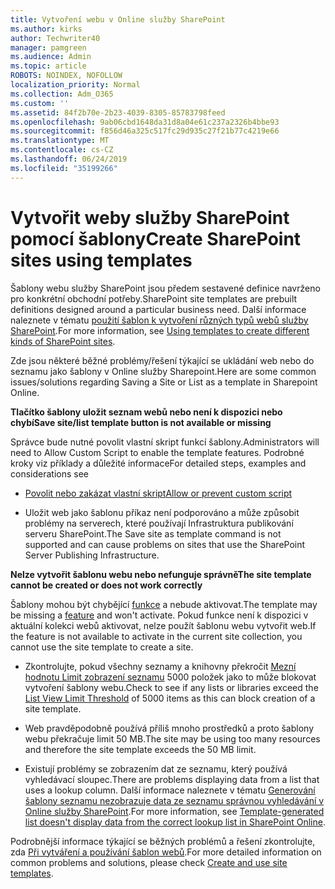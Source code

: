 ```yaml
---
title: Vytvoření webu v Online služby SharePoint
ms.author: kirks
author: Techwriter40
manager: pamgreen
ms.audience: Admin
ms.topic: article
ROBOTS: NOINDEX, NOFOLLOW
localization_priority: Normal
ms.collection: Adm_O365
ms.custom: ''
ms.assetid: 84f2b70e-2b23-4039-8305-85783798feed
ms.openlocfilehash: 9ab06cbd1648da31d8a04e61c237a2326b4bbe93
ms.sourcegitcommit: f856d46a325c517fc29d935c27f21b77c4219e66
ms.translationtype: MT
ms.contentlocale: cs-CZ
ms.lasthandoff: 06/24/2019
ms.locfileid: "35199266"
---
```

# <a name="create-sharepoint-sites-using-templates"></a><span data-ttu-id="3be69-102">Vytvořit weby služby SharePoint pomocí šablony</span><span class="sxs-lookup"><span data-stu-id="3be69-102">Create SharePoint sites using templates</span></span>

<span data-ttu-id="3be69-103">Šablony webu služby SharePoint jsou předem sestavené definice navrženo pro konkrétní obchodní potřeby.</span><span class="sxs-lookup"><span data-stu-id="3be69-103">SharePoint site templates are prebuilt definitions designed around a particular business need.</span></span> <span data-ttu-id="3be69-104">Další informace naleznete v tématu [použití šablon k vytvoření různých typů webů služby SharePoint](https://support.office.com/article/using-templates-to-create-different-kinds-of-sharepoint-sites-449eccec-ff99-4cf3-b62e-dcfee37e8da4).</span><span class="sxs-lookup"><span data-stu-id="3be69-104">For more information, see [Using templates to create different kinds of SharePoint sites](https://support.office.com/article/using-templates-to-create-different-kinds-of-sharepoint-sites-449eccec-ff99-4cf3-b62e-dcfee37e8da4).</span></span>

<span data-ttu-id="3be69-105">Zde jsou některé běžné problémy/řešení týkající se ukládání web nebo do seznamu jako šablony v Online služby Sharepoint.</span><span class="sxs-lookup"><span data-stu-id="3be69-105">Here are some common issues/solutions regarding Saving a Site or List as a template in Sharepoint Online.</span></span> 

<span data-ttu-id="3be69-106">**Tlačítko šablony uložit seznam webů nebo není k dispozici nebo chybí**</span><span class="sxs-lookup"><span data-stu-id="3be69-106">**Save site/list template button is not available or missing**</span></span>

<span data-ttu-id="3be69-107">Správce bude nutné povolit vlastní skript funkcí šablony.</span><span class="sxs-lookup"><span data-stu-id="3be69-107">Administrators will need to Allow Custom Script to enable the template features.</span></span> <span data-ttu-id="3be69-108">Podrobné kroky viz příklady a důležité informace</span><span class="sxs-lookup"><span data-stu-id="3be69-108">For detailed steps, examples and considerations see</span></span> 

- [<span data-ttu-id="3be69-109">Povolit nebo zakázat vlastní skript</span><span class="sxs-lookup"><span data-stu-id="3be69-109">Allow or prevent custom script</span></span>](https://docs.microsoft.com/sharepoint/allow-or-prevent-custom-script)

- <span data-ttu-id="3be69-110">Uložit web jako šablonu příkaz není podporováno a může způsobit problémy na serverech, které používají Infrastruktura publikování serveru SharePoint.</span><span class="sxs-lookup"><span data-stu-id="3be69-110">The Save site as template command is not supported and can cause problems on sites that use the SharePoint Server Publishing Infrastructure.</span></span>

<span data-ttu-id="3be69-111">**Nelze vytvořit šablonu webu nebo nefunguje správně**</span><span class="sxs-lookup"><span data-stu-id="3be69-111">**The site template cannot be created or does not work correctly**</span></span>

<span data-ttu-id="3be69-112">Šablony mohou být chybějící [funkce](https://social.technet.microsoft.com/wiki/contents/articles/14423.sharepoint-2013-existing-features-guid.aspx) a nebude aktivovat.</span><span class="sxs-lookup"><span data-stu-id="3be69-112">The template may be missing a [feature](https://social.technet.microsoft.com/wiki/contents/articles/14423.sharepoint-2013-existing-features-guid.aspx) and won't activate.</span></span> <span data-ttu-id="3be69-113">Pokud funkce není k dispozici v aktuální kolekci webů aktivovat, nelze použít šablonu webu vytvořit web.</span><span class="sxs-lookup"><span data-stu-id="3be69-113">If the feature is not available to activate in the current site collection, you cannot use the site template to create a site.</span></span>

- <span data-ttu-id="3be69-114">Zkontrolujte, pokud všechny seznamy a knihovny překročit [Mezní hodnotu Limit zobrazení seznamu](https://support.office.com/article/Manage-large-lists-and-libraries-in-SharePoint-B8588DAE-9387-48C2-9248-C24122F07C59) 5000 položek jako to může blokovat vytvoření šablony webu.</span><span class="sxs-lookup"><span data-stu-id="3be69-114">Check to see if any lists or libraries exceed the [List View Limit Threshold](https://support.office.com/article/Manage-large-lists-and-libraries-in-SharePoint-B8588DAE-9387-48C2-9248-C24122F07C59) of 5000 items as this can block creation of a site template.</span></span>

- <span data-ttu-id="3be69-115">Web pravděpodobně používá příliš mnoho prostředků a proto šablony webu překračuje limit 50 MB.</span><span class="sxs-lookup"><span data-stu-id="3be69-115">The site may be using too many resources and therefore the site template exceeds the 50 MB limit.</span></span>


- <span data-ttu-id="3be69-116">Existují problémy se zobrazením dat ze seznamu, který používá vyhledávací sloupec.</span><span class="sxs-lookup"><span data-stu-id="3be69-116">There are problems displaying data from a list that uses a lookup column.</span></span> <span data-ttu-id="3be69-117">Další informace naleznete v tématu [Generování šablony seznamu nezobrazuje data ze seznamu správnou vyhledávání v Online služby SharePoint](https://support.office.com/article/template-generated-list-doesn-t-display-correct-data-for-a-column-in-sharepoint-online-20430b62-e40c-4f6f-8889-aa24e80d605a).</span><span class="sxs-lookup"><span data-stu-id="3be69-117">For more information, see [Template-generated list doesn't display data from the correct lookup list in SharePoint Online](https://support.office.com/article/template-generated-list-doesn-t-display-correct-data-for-a-column-in-sharepoint-online-20430b62-e40c-4f6f-8889-aa24e80d605a).</span></span>

<span data-ttu-id="3be69-118">Podrobnější informace týkající se běžných problémů a řešení zkontrolujte, zda [Při vytváření a používání šablon webů](https://support.office.com/article/Create-and-use-site-templates-60371B0F-00E0-4C49-A844-34759EBDD989).</span><span class="sxs-lookup"><span data-stu-id="3be69-118">For more detailed information on common problems and solutions, please check [Create and use site templates](https://support.office.com/article/Create-and-use-site-templates-60371B0F-00E0-4C49-A844-34759EBDD989).</span></span>




